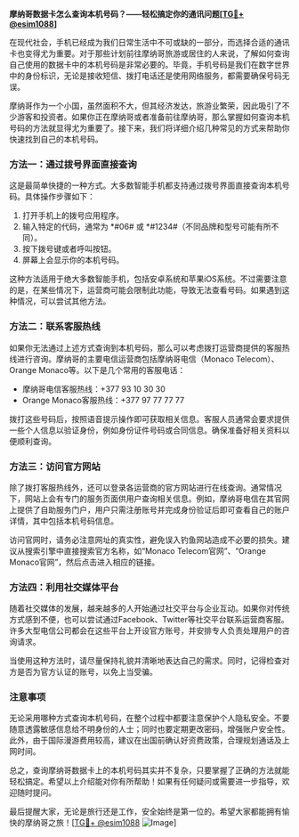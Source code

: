 **摩纳哥数据卡怎么查询本机号码？——轻松搞定你的通讯问题[[TG💪+ @esim1088](https://t.me/s/esim1088)]**

在现代社会，手机已经成为我们日常生活中不可或缺的一部分，而选择合适的通讯卡也变得尤为重要。对于那些计划前往摩纳哥旅游或居住的人来说，了解如何查询自己使用的数据卡中的本机号码是非常必要的。毕竟，手机号码是我们在数字世界中的身份标识，无论是接收短信、拨打电话还是使用网络服务，都需要确保号码无误。

摩纳哥作为一个小国，虽然面积不大，但其经济发达，旅游业繁荣，因此吸引了不少游客和投资者。如果你正在摩纳哥或者准备前往摩纳哥，那么掌握如何查询本机号码的方法就显得尤为重要了。接下来，我们将详细介绍几种常见的方式来帮助你快速找到自己的本机号码。

### 方法一：通过拨号界面直接查询

这是最简单快捷的一种方式。大多数智能手机都支持通过拨号界面直接查询本机号码。具体操作步骤如下：

1. 打开手机上的拨号应用程序。
2. 输入特定的代码，通常为 *#06# 或 *#1234#（不同品牌和型号可能有所不同）。
3. 按下拨号键或者呼叫按钮。
4. 屏幕上会显示你的本机号码。

这种方法适用于绝大多数智能手机，包括安卓系统和苹果iOS系统。不过需要注意的是，在某些情况下，运营商可能会限制此功能，导致无法查看号码。如果遇到这种情况，可以尝试其他方法。

### 方法二：联系客服热线

如果你无法通过上述方式查询到本机号码，那么可以考虑拨打运营商提供的客服热线进行咨询。摩纳哥的主要电信运营商包括摩纳哥电信（Monaco Telecom）、Orange Monaco等。以下是几个常用的客服电话：

- 摩纳哥电信客服热线：+377 93 10 30 30
- Orange Monaco客服热线：+377 97 77 77 77

拨打这些号码后，按照语音提示操作即可获取相关信息。客服人员通常会要求提供一些个人信息以验证身份，例如身份证件号码或合同信息。确保准备好相关资料以便顺利查询。

### 方法三：访问官方网站

除了拨打客服热线外，还可以登录各运营商的官方网站进行在线查询。通常情况下，网站上会有专门的服务页面供用户查询相关信息。例如，摩纳哥电信在其官网上提供了自助服务门户，用户只需注册账号并完成身份验证后即可查看自己的账户详情，其中包括本机号码信息。

访问官网时，请务必注意网址的真实性，避免误入钓鱼网站造成不必要的损失。建议从搜索引擎中直接搜索官方名称，如“Monaco Telecom官网”、“Orange Monaco官网”，然后点击进入相应的链接。

### 方法四：利用社交媒体平台

随着社交媒体的发展，越来越多的人开始通过社交平台与企业互动。如果你对传统方式感到不便，也可以尝试通过Facebook、Twitter等社交平台联系运营商客服。许多大型电信公司都会在这些平台上开设官方账号，并安排专人负责处理用户的咨询请求。

当使用这种方法时，请尽量保持礼貌并清晰地表达自己的需求。同时，记得检查对方是否为官方认证的账号，以免上当受骗。

### 注意事项

无论采用哪种方式查询本机号码，在整个过程中都要注意保护个人隐私安全。不要随意透露敏感信息给不明身份的人士；同时也要定期更改密码，增强账户安全性。此外，由于国际漫游费用较高，建议在出国前确认好资费政策，合理规划通话及上网时间。

总之，查询摩纳哥数据卡上的本机号码其实并不复杂，只要掌握了正确的方法就能轻松搞定。希望以上介绍能对你有所帮助！如果有任何疑问或需要进一步指导，欢迎随时提问。

最后提醒大家，无论是旅行还是工作，安全始终是第一位的。希望大家都能拥有愉快的摩纳哥之旅！[[TG💪+ @esim1088](https://t.me/s/esim1088) ![Image](https://i.postimg.cc/4NQfJmqS/Snipaste-2025-05-13-00-14-12.png)]